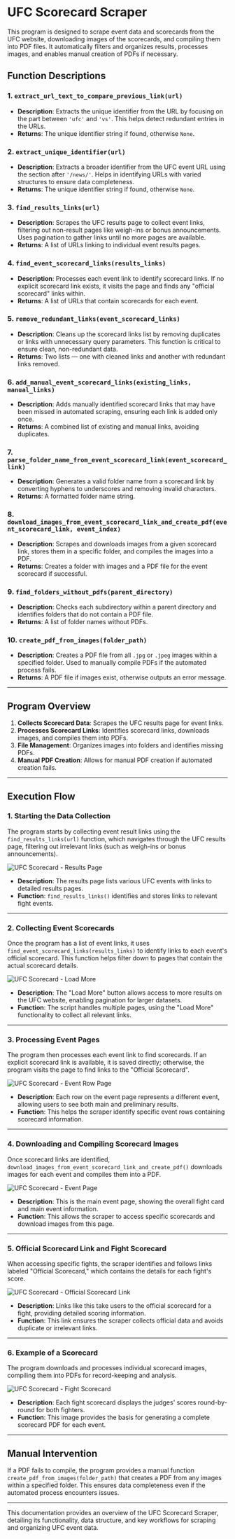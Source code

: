 # UFC Scorecard Scraper

This program is designed to scrape event data and scorecards from the UFC website, downloading images of the scorecards, and compiling them into PDF files. It automatically filters and organizes results, processes images, and enables manual creation of PDFs if necessary.

## Function Descriptions

### 1. `extract_url_text_to_compare_previous_link(url)`  
 - **Description**: Extracts the unique identifier from the URL by focusing on the part between `'ufc'` and `'vs'`. This helps detect redundant entries in the URLs.  
 - **Returns**: The unique identifier string if found, otherwise `None`.

### 2. `extract_unique_identifier(url)`  
 - **Description**: Extracts a broader identifier from the UFC event URL using the section after `'/news/'`. Helps in identifying URLs with varied structures to ensure data completeness.  
 - **Returns**: The unique identifier string if found, otherwise `None`.

### 3. `find_results_links(url)`  
 - **Description**: Scrapes the UFC results page to collect event links, filtering out non-result pages like weigh-ins or bonus announcements. Uses pagination to gather links until no more pages are available.  
 - **Returns**: A list of URLs linking to individual event results pages.

### 4. `find_event_scorecard_links(results_links)`  
 - **Description**: Processes each event link to identify scorecard links. If no explicit scorecard link exists, it visits the page and finds any "official scorecard" links within.  
 - **Returns**: A list of URLs that contain scorecards for each event.

### 5. `remove_redundant_links(event_scorecard_links)`  
 - **Description**: Cleans up the scorecard links list by removing duplicates or links with unnecessary query parameters. This function is critical to ensure clean, non-redundant data.  
 - **Returns**: Two lists — one with cleaned links and another with redundant links removed.

### 6. `add_manual_event_scorecard_links(existing_links, manual_links)`  
 - **Description**: Adds manually identified scorecard links that may have been missed in automated scraping, ensuring each link is added only once.  
 - **Returns**: A combined list of existing and manual links, avoiding duplicates.

### 7. `parse_folder_name_from_event_scorecard_link(event_scorecard_link)`  
 - **Description**: Generates a valid folder name from a scorecard link by converting hyphens to underscores and removing invalid characters.  
 - **Returns**: A formatted folder name string.

### 8. `download_images_from_event_scorecard_link_and_create_pdf(event_scorecard_link, event_index)`  
 - **Description**: Scrapes and downloads images from a given scorecard link, stores them in a specific folder, and compiles the images into a PDF.  
 - **Returns**: Creates a folder with images and a PDF file for the event scorecard if successful.

### 9. `find_folders_without_pdfs(parent_directory)`  
 - **Description**: Checks each subdirectory within a parent directory and identifies folders that do not contain a PDF file.  
 - **Returns**: A list of folder names without PDFs.

### 10. `create_pdf_from_images(folder_path)`  
 - **Description**: Creates a PDF file from all `.jpg` or `.jpeg` images within a specified folder. Used to manually compile PDFs if the automated process fails.  
 - **Returns**: A PDF file if images exist, otherwise outputs an error message.

---

## Program Overview

1. **Collects Scorecard Data**: Scrapes the UFC results page for event links.
2. **Processes Scorecard Links**: Identifies scorecard links, downloads images, and compiles them into PDFs.
3. **File Management**: Organizes images into folders and identifies missing PDFs.
4. **Manual PDF Creation**: Allows for manual PDF creation if automated creation fails.

---

## Execution Flow

### 1. Starting the Data Collection

The program starts by collecting event result links using the `find_results_links(url)` function, which navigates through the UFC results page, filtering out irrelevant links (such as weigh-ins or bonus announcements).

![UFC Scorecard - Results Page](https://github.com/maxwellbrenner/UFC-Scorecard-Scraper/raw/main/images%20(UFC.com)/UFC%20Scorecard%20-%20Results%20Page.png)

- **Description**: The results page lists various UFC events with links to detailed results pages.
- **Function**: `find_results_links()` identifies and stores links to relevant fight events.

---

### 2. Collecting Event Scorecards

Once the program has a list of event links, it uses `find_event_scorecard_links(results_links)` to identify links to each event's official scorecard. This function helps filter down to pages that contain the actual scorecard details.

![UFC Scorecard - Load More](https://github.com/maxwellbrenner/UFC-Scorecard-Scraper/raw/main/images%20(UFC.com)/UFC%20Scorecard%20-%20Load%20More.png)

- **Description**: The "Load More" button allows access to more results on the UFC website, enabling pagination for larger datasets.
- **Function**: The script handles multiple pages, using the "Load More" functionality to collect all relevant links.

---

### 3. Processing Event Pages

The program then processes each event link to find scorecards. If an explicit scorecard link is available, it is saved directly; otherwise, the program visits the page to find links to the "Official Scorecard".

![UFC Scorecard - Event Row Page](https://github.com/maxwellbrenner/UFC-Scorecard-Scraper/raw/main/images%20(UFC.com)/UFC%20Scorecard%20-%20Event%20Row%20Page.png)

- **Description**: Each row on the event page represents a different event, allowing users to see both main and preliminary results.
- **Function**: This helps the scraper identify specific event rows containing scorecard information.

---

### 4. Downloading and Compiling Scorecard Images

Once scorecard links are identified, `download_images_from_event_scorecard_link_and_create_pdf()` downloads images for each event and compiles them into a PDF.

![UFC Scorecard - Event Page](https://github.com/maxwellbrenner/UFC-Scorecard-Scraper/raw/main/images%20(UFC.com)/UFC%20Scorecard%20-%20Event%20Page.png)

- **Description**: This is the main event page, showing the overall fight card and main event information.
- **Function**: This allows the scraper to access specific scorecards and download images from this page.

---

### 5. Official Scorecard Link and Fight Scorecard

When accessing specific fights, the scraper identifies and follows links labeled "Official Scorecard," which contains the details for each fight's score.

![UFC Scorecard - Official Scorecard Link](https://github.com/maxwellbrenner/UFC-Scorecard-Scraper/raw/main/images%20(UFC.com)/UFC%20Scorecard%20-%20Official%20Scorecard%20Link.png)

- **Description**: Links like this take users to the official scorecard for a fight, providing detailed scoring information.
- **Function**: This link ensures the scraper collects official data and avoids duplicate or irrelevant links.

---

### 6. Example of a Scorecard

The program downloads and processes individual scorecard images, compiling them into PDFs for record-keeping and analysis.

![UFC Scorecard - Fight Scorecard](https://github.com/maxwellbrenner/UFC-Scorecard-Scraper/raw/main/images%20(UFC.com)/UFC%20Scorecard%20-%20Fight%20Scorecard.png)

- **Description**: Each fight scorecard displays the judges' scores round-by-round for both fighters.
- **Function**: This image provides the basis for generating a complete scorecard PDF for each event.

---

## Manual Intervention

If a PDF fails to compile, the program provides a manual function `create_pdf_from_images(folder_path)` that creates a PDF from any images within a specified folder. This ensures data completeness even if the automated process encounters issues.

---

This documentation provides an overview of the UFC Scorecard Scraper, detailing its functionality, data structure, and key workflows for scraping and organizing UFC event data.
